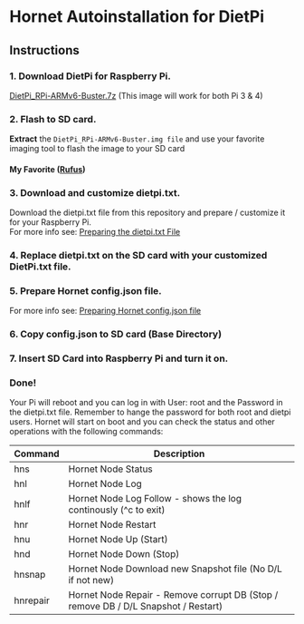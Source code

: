 # Hornet Autoinstallation for DietPi

## Instructions

### 1. Download DietPi for Raspberry Pi.
[DietPi_RPi-ARMv6-Buster.7z](https://dietpi.com/downloads/images/DietPi_RPi-ARMv6-Buster.7z) (This image will work for both Pi 3 & 4)

### 2. Flash to SD card.
**Extract** the `DietPi_RPi-ARMv6-Buster.img file` and use your favorite imaging tool to flash the image to your SD card
#### My Favorite ([Rufus](https://rufus.ie/))

### 3. Download and customize dietpi.txt.
Download the dietpi.txt file from this repository and prepare / customize it for your Raspberry Pi.<br>
For more info see: [Preparing the dietpi.txt File](CustomizeDietPiFile.md)

### 4. Replace dietpi.txt on the SD card with your customized DietPi.txt file.

### 5. Prepare Hornet config.json file.
For more info see: [Preparing Hornet config.json file](CustomizeDietPiFile.md)

### 6. Copy config.json to SD card (Base Directory)

### 7. Insert SD Card into Raspberry Pi and turn it on.

### Done!
Your Pi will reboot and you can log in with User: root and the Password in the dietpi.txt file. Remember to hange the password for both root and dietpi users. Hornet will start on boot and you can check the status and other operations with the following commands:

| Command    | Description                                                                         |
| ---------- |-------------------------------------------------------------------------------------|
| hns        | Hornet Node Status                                                                  |
| hnl        | Hornet Node Log                                                                     |
| hnlf       | Hornet Node Log Follow - shows the log continously (^c to exit)                     |
| hnr        | Hornet Node Restart                                                                 |
| hnu        | Hornet Node Up (Start)                                                              |
| hnd        | Hornet Node Down (Stop)                                                             |
| hnsnap     | Hornet Node Download new Snapshot file (No D/L if not new)                          |
| hnrepair   | Hornet Node Repair - Remove corrupt DB (Stop / remove DB / D/L Snapshot / Restart)  |
